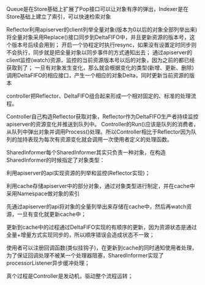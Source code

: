 Queue是在Store基础上扩展了Pop接口可以让对象有序的弹出，Indexer是在Store基础上建立了索引，可以快速检索对象

Reflector利用apiserver的client列举全量对象(版本为0以后的对象全部列举出来)
将全量对象采用Replace()接口同步到DeltaFIFO中，并且更新资源的版本号，这个版本号后续会用到；
开启一个协程定时执行resync，如果没有设置定时同步则不会执行，同步就是把全量对象以同步事件的方式通知出去；
通过apiserver的client监控(watch)资源，监控的当前资源版本号以后的对象，因为之前的都已经获取到了；
一旦有对象发生变化，那么就会根据变化的类型(新增、更新、删除)调用DeltaFIFO的相应接口，产生一个相应的对象Delta，同时更新当前资源的版本

controller把Reflector、DeltaFIFO组合起来形成一个相对固定的、标准的处理流程。

Controller自己构造Reflector获取对象，Reflector作为DeltaFIFO生产者持续监控apiserver的资源变化并推送到队列中。
Controller的Run()应该是队列的消费者，从队列中弹出对象并调用Process()处理。所以Controller相比于Reflector因为队列的加持表现为每次有资源变化就会调用一次使用者定义的处理函数。

SharedInformer每个SharedInformer其实只负责一种对象，在构造SharedInformer的时候指定了对象类型：

利用apiserver的api实现资源的列举和监控(Reflector实现)；

利用cache存储apiserver中的部分对象，通过对象类型进行制定，并在cache中采用Namespace做对象的索引

先通过apiserver的api将对象的全量列举出来存储在cache中，然后再watch资源，一旦有变化就更新cache中；

更新到cache中的过程通过DeltaFIFO实现的有顺序的更新，因为资源状态是通过全量+增量方式实现同步的，所以顺序错误会造成状态不一致；

使用者可以注册回调函数(类似挂钩子)，在更新到cache的同时通知使用者处理，为了保证回调处理不被某一个处理器阻塞，SharedInformer实现了processorListener异步缓冲处理；

真个过程是Controller是发动机，驱动整个流程运转；
